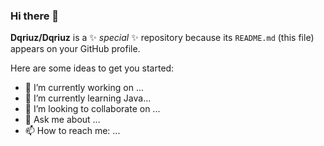 ### Hi there 👋

**Dqriuz/Dqriuz** is a ✨ _special_ ✨ repository because its `README.md` (this file) appears on your GitHub profile.

Here are some ideas to get you started:

- 🔭 I’m currently working on ...
- 🌱 I’m currently learning Java...
- 👯 I’m looking to collaborate on ...
- 💬 Ask me about ...
- 📫 How to reach me: ...
